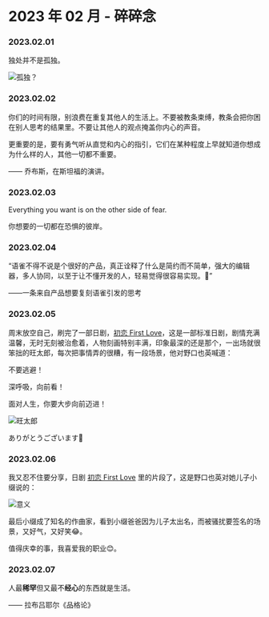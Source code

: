 # 2023 年 02 月 - 碎碎念


### 2023.02.01
独处并不是孤独。

![孤独？](https://miasanmia.oss-cn-beijing.aliyuncs.com/picture/2023/02/01/560f5e04d79274f9faae1af17fca92e5.jpeg)

### 2023.02.02
你们的时间有限，别浪费在重复其他人的生活上。不要被教条束缚，教条会把你困在别人思考的结果里。不要让其他人的观点掩盖你内心的声音。

更重要的是，要有勇气听从直觉和内心的指引，它们在某种程度上早就知道你想成为什么样的人，其他一切都不重要。

—— 乔布斯，在斯坦福的演讲。

### 2023.02.03
Everything you want is on the other side of fear.

你想要的一切都在恐惧的彼岸。

### 2023.02.04
“语雀不得不说是个很好的产品，真正诠释了什么是简约而不简单，强大的编辑器，多人协同，以至于让不懂开发的人，轻易觉得很容易实现。🥲”

——一条来自产品想要复刻语雀引发的思考

### 2023.02.05
周末放空自己，刷完了一部日剧，[初恋 First Love](https://movie.douban.com/subject/35275350/)，这是一部标准日剧，剧情充满温馨，无时无刻被治愈着，人物刻画特别丰满，印象最深的还是那个，一出场就很笨拙的旺太郎，每次把事情弄的很糟，有一段场景，他对野口也英喊道：

不要逃避！

深呼吸，向前看！

面对人生，你要大步向前迈进！

![旺太郎](https://miasanmia.oss-cn-beijing.aliyuncs.com/picture/2023/02/06/80683a3f52ab274848520f6f94c7b477.webp)

ありがとうございます🙏

### 2023.02.06
我又忍不住要分享，日剧 [初恋 First Love](https://movie.douban.com/subject/35275350/) 里的片段了，这是野口也英对她儿子小缀说的：

![意义](https://miasanmia.oss-cn-beijing.aliyuncs.com/picture/2023/02/07/b724ba9924cc7196e764d15920a505e1.jpg)

最后小缀成了知名的作曲家，看到小缀爸爸因为儿子太出名，而被骚扰要签名的场景，又好气，又好笑😂。

值得庆幸的事，我喜爱我的职业😊。

### 2023.02.07
人最**稀罕**但又最不**经心**的东西就是生活。

—— 拉布吕耶尔《品格论》
